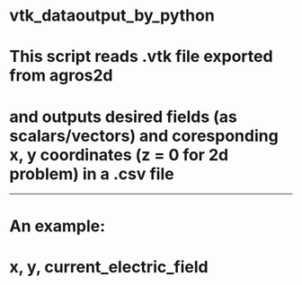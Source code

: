 # vtk_dataoutput_by_python
# This script reads .vtk file exported from agros2d 
# and outputs desired fields (as scalars/vectors) and coresponding x, y coordinates (z = 0 for 2d problem) in a .csv file
********************************
# An example:
# x, y, current_electric_field

